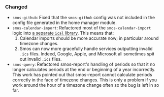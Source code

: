 ### Changed

* `smos-github`:
  Fixed that the `smos-github` config was not included in the config file
  generated in the home manager module.
* `smos-calendar-import`:
  Refactored most of the `smos-calendar-import` logic into [a separate `ical` library](https://github.com/NorfairKing/ical).
  This means that:
  1. Calendar imports should be more accurate now; in particular around timezone changes.
  2. Smos can now more gracefully handle services outputting invalid `.ics` files.
     Indeed, Google, Apple, and Microsoft all sometimes spit out invalid `.ics` files.
* `smos-query`:
  Refactored smos-report's handling of periods so that it no longer calculates
  periods at the end or beginning of a year incorrectly.
  This work has pointed out that smos-report cannot calculate periods correctly in the face of timezone changes.
  This is only a problem if you work around the hour of a timezone change often so the bug is left in so far.
